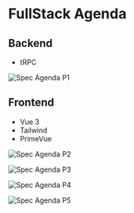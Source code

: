 # FullStack Agenda

## Backend

- tRPC

![Spec Agenda P1](https://github.com/DenisGuiraudet/fullstack-agenda/assets/14792443/d9f624cd-a3cb-4d96-ae1c-ddb77bdf3523)

## Frontend

- Vue 3
- Tailwind
- PrimeVue

![Spec Agenda P2](https://github.com/DenisGuiraudet/fullstack-agenda/assets/14792443/af7b7c09-e845-43d6-8ca4-be66d75d6338)

![Spec Agenda P3](https://github.com/DenisGuiraudet/fullstack-agenda/assets/14792443/351d16b2-da1d-4716-9980-ea6eaa2d3ee4)

![Spec Agenda P4](https://github.com/DenisGuiraudet/fullstack-agenda/assets/14792443/8ce6cb68-553c-4c76-9bbd-f7b8eb799bfe)

![Spec Agenda P5](https://github.com/DenisGuiraudet/fullstack-agenda/assets/14792443/e818fe12-5060-4896-a8bd-2cb465c11143)
